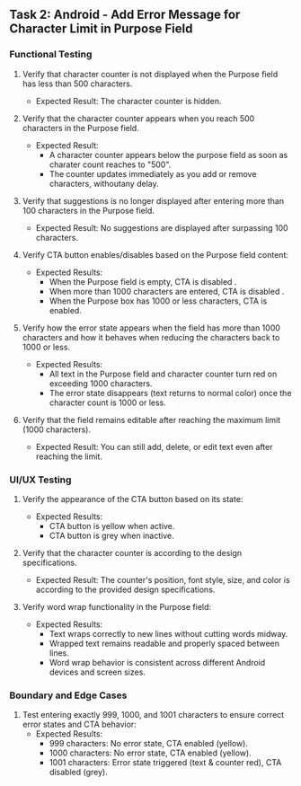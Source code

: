 ## Task 2: Android - Add Error Message for Character Limit in Purpose Field

### Functional Testing

1. Verify that character counter is not displayed when the Purpose field has less than 500 characters.
   * Expected Result: The character counter is hidden.

2. Verify that the character counter appears when you reach 500 characters in the Purpose field.
   * Expected Result: 
     * A character counter appears below the purpose field as soon as charater count reaches to "500".
     * The counter updates immediately as you add or remove characters, withoutany delay.

3. Verify that suggestions is no longer displayed after entering more than 100 characters in the Purpose field.
   - Expected Result: No suggestions are displayed after surpassing 100 characters.

4. Verify CTA button enables/disables based on the Purpose field content:
   - Expected Results:
     * When the Purpose field is empty, CTA is disabled .
     * When more than 1000 characters are entered, CTA is disabled .
     * When the Purpose box has 1000 or less characters, CTA is enabled.

5. Verify how the error state appears when the field has more than 1000 characters and how it behaves when reducing the characters back to 1000 or less.
   * Expected Results:
     * All text in the Purpose field and character counter turn red on exceeding 1000 characters.
     * The error state disappears (text returns to normal color) once the character count is 1000 or less.

6. Verify that the field remains editable after reaching the maximum limit (1000 characters).
   * Expected Result: You can still add, delete, or edit text even after reaching the limit.

### UI/UX Testing

1. Verify the appearance of the CTA button based on its state:
   * Expected Results:
     * CTA button is yellow when active.
     * CTA button is grey when inactive.

2. Verify that the character counter is according to the design specifications.
   * Expected Result: The counter's position, font style, size, and color is according to the provided design specifications.

3. Verify word wrap functionality in the Purpose field:
   * Expected Results:
     * Text wraps correctly to new lines without cutting words midway.
     * Wrapped text remains readable and properly spaced between lines.
     * Word wrap behavior is consistent across different Android devices and screen sizes.

### Boundary and Edge Cases

1. Test entering exactly 999, 1000, and 1001 characters to ensure correct error states and CTA behavior:
   * Expected Results:
     * 999 characters: No error state, CTA enabled (yellow).
     * 1000 characters: No error state, CTA enabled (yellow).
     * 1001 characters: Error state triggered (text & counter red), CTA disabled (grey).
